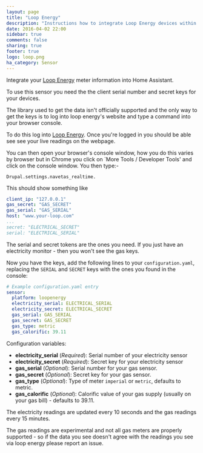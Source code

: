 ```yaml
---
layout: page
title: "Loop Energy"
description: "Instructions how to integrate Loop Energy devices within Home Assistant."
date: 2016-04-02 22:00
sidebar: true
comments: false
sharing: true
footer: true
logo: loop.png
ha_category: Sensor
---
```



Integrate your [Loop Energy](https://www.your-loop.com/) meter information into Home Assistant.

To use this sensor you need the the client serial number and secret keys for your devices.

The library used to get the data isn't officially supported and the only way to get the keys is to log into loop energy's website and type a command into your browser console.

To do this log into [Loop Energy](https://www.your-loop.com/). Once you're logged in you should be able see see your live readings on the webpage.

You can then open your browser's console window, how you do this varies by browser but in Chrome you click on `More Tools / Developer Tools' and click on the console window. You then type:-

`Drupal.settings.navetas_realtime.`

This should show something like

```yaml
client_ip: "127.0.0.1"
gas_secret: "GAS_SECRET"
gas_serial: "GAS_SERIAL"
host: "www.your-loop.com"
...
secret: "ELECTRICAL_SECRET"
serial: "ELECTRICAL_SERIAL"
```

The serial and secret tokens are the ones you need. If you just have an electricity  monitor - then you won't see the gas keys.

Now you have the keys, add the following lines to your `configuration.yaml`, replacing the `SERIAL` and `SECRET` keys with the ones you found in the console:

```yaml
# Example configuration.yaml entry
sensor:
  platform: loopenergy
  electricity_serial: ELECTRICAL_SERIAL
  electricity_secret: ELECTRICAL_SECRET
  gas_serial: GAS_SERIAL
  gas_secret: GAS_SECRET
  gas_type: metric
  gas_calorific: 39.11
```

Configuration variables:

- **electricity_serial** (*Required*): Serial number of your electricity sensor
- **electricity_secret** (*Required*): Secret key for your electricity sensor
- **gas_serial** (*Optional*): Serial number for your gas sensor.
- **gas_secret** (*Optional*): Secret key for your gas sensor.
- **gas_type** (*Optional*): Type of meter `imperial` or `metric`, defaults to metric.
- **gas_calorific** (*Optional*): Calorific value of your gas supply (usually on your gas bill) - defaults to 39.11.

The electricity readings are updated every 10 seconds and the gas readings every 15 minutes.

The gas readings are experimental and not all gas meters are properly supported - so if the data you see doesn't agree with the readings you see via loop energy please report an issue.
